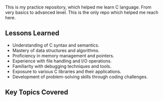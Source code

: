 This is my practice repository, which helped me learn C language.
From very basics to advanced level. This is the only repo which helped me reach here.
## Lessons Learned
- Understanding of C syntax and semantics.
- Mastery of data structures and algorithms.
- Proficiency in memory management and pointers.
- Experience with file handling and I/O operations.
- Familiarity with debugging techniques and tools.
- Exposure to various C libraries and their applications.  
- Development of problem-solving skills through coding challenges.
## Key Topics Covered


